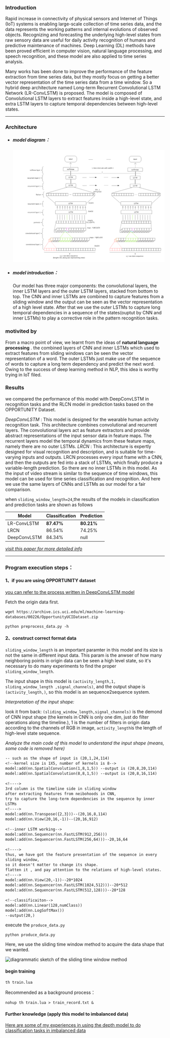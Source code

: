 
### Introduction

Rapid increase in connectivity of physical sensors and Internet of Things (IoT) systems is enabling large-scale collection of time series data, and the data represents the working patterns and internal evolutions of observed objects. Recognizing and forecasting the underlying high-level  states from raw sensory data are useful for daily activity recognition of humans and  predictive maintenance of machines. Deep Learning (DL) methods have been proved efficient in computer vision, natural language processing, and speech recognition, and these model are also applied to time series analysis. 

Many works has been done to improve the performance of the feature extraction from time series data, but they mostly focus on getting a better vector representation of the time series data from a time window. So a hybrid deep architecture named Long-term Recurrent Convolutional LSTM Network (LR-ConvLSTM) is proposed. The model is composed of Convolutional LSTM layers to extract features inside a high-level state, and extra LSTM layers to capture temporal dependencies between high-level states.

***

### Architecture

* ##### model diagram：

	![](model1.png)

* ##### model introduction：

	Our model has three major components: the convolutional layers, the inner LSTM layers and the outer LSTM layers, stacked from bottom to top. The CNN and inner LSTMs are combined to capture features from a sliding window and the output can be seen as the vector representation of a high level state. After that we use the outer LSTMs to capture long temporal dependencies in a sequence of the states(ouptut by CNN and inner LSTMs) to play a corrective role in the pattern recognition tasks.

### motivited by 

From a macro point of view, we learnt from the ideas of **natural language processing** . the combined layers of CNN and inner LSTMs which used to extract features from sliding windows can be seen the vector representation of a word. The outer LSTMs just  make use of the sequence of words to capture a long term dependency and predict the next word. Owing to the success of deep learning method in NLP, this idea is worthy trying in IoT filed.
	
### Results

we compared the performance of this model with DeepConvLSTM in recognition tasks and the RLCN model in prediction tasks based on the OPPORTUNITY Dataset.

*DeepConvLSTM* : This model is designed for the wearable human activity recognition task. This architecture combines convolutional and recurrent layers. The convolutional layers act as feature extractors and provide abstract representations of the input sensor data in feature maps. The recurrent layers model the temporal dynamics from these feature maps, namely there are no outer LSTMs.
*LRCN* : This architecture is expertly designed for visual recognition and description, and is suitable for time-varying inputs and outputs. LRCN processes every input frame with a CNN, and then the outputs are fed into a stack of LSTMs, which finally produce a variable-length prediction. So there are no inner LSTMs in this model. As the input of video stream is similar to the sequence of time windows, this model can be used for time series classification and recognition. And here we use the same layers of CNNs and LSTMs as our model for a fair comparison.

when `sliding_window_length=24`,the results of the models in classification and prediction tasks are shown as follows 

|Model|Classification|Prediction|
|---|---|---|
|LR-ConvLSTM|**87.47%**|**80.21%**|
|LRCN|86.54%|74.25%|
|DeepConvLSTM|84.34%|null|

[ *visit this paper for more detailed info* ](http://ieeexplore.ieee.org/document/8113070/)

****

### Program execution steps：

#### 1、if you are using OPPORTUNITY dataset
[you can refer to the process written in DeepConvLSTM model](https://github.com/sussexwearlab/DeepConvLSTM/blob/master/DeepConvLSTM.ipynb)

Fetch the origin data first.

```
wget https://archive.ics.uci.edu/ml/machine-learning-databases/00226/OpportunityUCIDataset.zip
```

```
python preprocess_data.py -h

```

#### 2、construct correct format data

```sliding_window_length``` is an important paramter in this model and its size is not the same in different input data. This param is the anwser of how many neighboring points in origin data can be seen a high level state, so it's necessary to do many experiments to find the proper ```sliding_window_length```.

The input shape in this model is ```(activity_length,1, sliding_window_length ,signal_channels)```, and the output shape is ```(activity_length,)```, so this model is an sequence2sequence system.

*Interpretation of the input shape:* 

look it from back: ```(sliding_window_length,signal_channels)``` is the demond of CNN input shape (the kernels in CNN is only one dim, just do filter operations along the timeline.), 1 is the number of filters in origin data according to the channels of RGB in image, ```activity_length```is the length of high-level state sequence.

*Analyze the main code of this model to understand the input shape (means, some code is removed here)*

```
-- such as the shape of input is (20,1,24,114)
<!--kernel size is 1X5, number of kernels is 8-->
model:add(nn.SpatialConvolution(1,8,1,5)) --output is (20,8,20,114)
model:add(nn.SpatialConvolution(8,8,1,5)) --output is (20,8,16,114)

<!---->
3rd column is the timeline side in sliding window
after extracting features from neibohoods in CNN, 
try to capture the long-term dependencies in the sequence by inner LSTMs
<!---->
model:add(nn.Transpose({2,3}))--(20,16,8,114)
model:add(nn.View(20,16,-1))--(20,16,912)

<!--inner LSTM working-->
model:add(nn.Sequencer(nn.FastLSTM(912,256)))
model:add(nn.Sequencer(nn.FastLSTM(256,64)))--20,16,64

<!---->
thus, we have got the feature presentation of the sequence in every sliding window,
so it doesn't matter to change its shape.
flatten it , and pay attention to the relations of high-level states.
<!---->
model:add(nn.View(20,-1))--20*1024
model:add(nn.Sequencer(nn.FastLSTM(1024,512)))--20*512
model:add(nn.Sequencer(nn.FastLSTM(512,128)))--20*128

<!--classificaiton-->
model:add(nn.Linear(128,numClass))
model:add(nn.LogSoftMax())
--output(20,)
```

execute the `produce_data.py`

```
python produce_data.py
```

Here, we use the sliding time window method to acquire the data shape that we wanted.

![diagrammatic sketch of the sliding time window method](slidingWindow.png)

#### begin training

```
th train.lua 
```
Recommended as a background process：

```
nohup th train.lua > train_record.txt &
```


#### Further knowledge (apply this model to imbalanced data)

[Here are some of my experiences in using the depth model to do classification tasks in imbalanced data](https://github.com/minelabwot/DeepLearning_WoT/DeepModelInImbalancedData.md)




